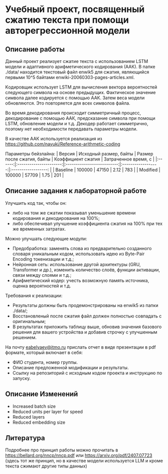 # Учебный проект, посвященный сжатию текста при помощи авторегрессионной модели

## Описание работы 
Данный проект реализует сжатие текста с использованием LSTM модели и адаптивного арифметического кодирования (ААК). 
В папке ./data/ находится текстовый файл enwik5 для сжатия, являющийся первыми 10^5 байтами enwiki-20060303-pages-articles.xml.

Kодировщик использует LSTM для вычисления вектора вероятностей следующего символа на основе предыдущих. Фактическое значение символа далее кодируется с помощью ААК. Затем веса модели обновляются. Это повторяется для всех символов файла.

Во время декодирования происходит симметричный процесс, декодирование с помощью ААК, предсказание символа при помощи LSTM, обновление модели и т.д.
Декодер работает симметрично, поэтому нет необходимости передавать параметры модели.

В качестве ААК используется реализация из https://github.com/nayuki/Reference-arithmetic-coding 

Параметры бейзлайна:
| Версия | Исходный размер, байты | Размер после сжатия, байты | Коэффициент сжатия | Затраченное время, с |
|:------:|:----------------------:|:--------------------------:|:------------------:|:------------------:  |
| Baseline | 100000 | 47150 | 2.12 | 783 |
| Modified | 100000 | 57709 | 1.75 | 201 |


## Описание задания к лабораторной работе
Улучшить код так, чтобы он:
- либо на том же сжатии показывал уменьшение времени кодирования и декодирования на 100%; 
- либо обеспечивал улучшение коэффициента сжатия на 100% при тех же временных затратах.

Можно улучшать следующие модули:
- Предобработка: заменять слова из предварительно созданного словаря уникальным кодом, использовать идею из Byte-Pair Encoding токенизации и т.д.;
- Нейронная сеть: использование другой архитектуры (GRU, Transformer и др.), изменить количество слоёв, функции активации, связи между слоями и т.д.;
- Арифметический кодер: учесть возможную память источника, оценка вероятностей и т.д.

Требования к реализации:
- Результаты должны быть продемонстрированы на enwik5 из папки ./data/;
- Восстановленый после сжатия файл должен полностью совпадать с оригинальным;
- В результатах приложить таблицу выше, обновив значения базового решения для вашего устройства и добавив строчку с улучшенным решением.

На почту eabelyaev@itmo.ru прислать отчет в виде презентации в pdf формате, который включает в себя:
- ФИО студента, номер группы.
- Описание предложенной модификации и результаты.
- Ссылку на репозиторий с исходным кодом проекта и инструкцию по запуску.

## Описание Изменений
- Increased batch size
- Reduced units per layer for speed
- Reduced layers
- Reduced embedding size

## Литература
Подробнее про принцип работы можно прочитать в https://bellard.org/nncp/nncp.pdf или https://arxiv.org/pdf/2407.07723 (здесь тот же принцип, но в качестве модели используется LLM и кроме текста сжимают другие типы данных)
